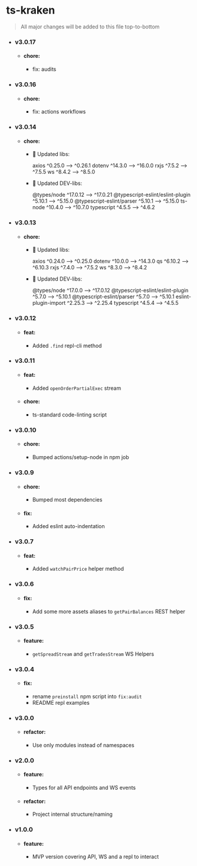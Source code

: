 # ts-kraken

> All major changes will be added to this file top-to-bottom

- ### v3.0.17

    - #### chore:
        - fix: audits

- ### v3.0.16

    - #### chore:
        - fix: actions workflows

- ### v3.0.14

    - #### chore:
        - 🏁 Updated libs:

            axios ^0.25.0 --> ^0.26.1
            dotenv ^14.3.0 --> ^16.0.0
            rxjs ^7.5.2 --> ^7.5.5
            ws ^8.4.2 --> ^8.5.0

        - 🏁 Updated DEV-libs:

            @types/node ^17.0.12 --> ^17.0.21
            @typescript-eslint/eslint-plugin ^5.10.1 --> ^5.15.0
            @typescript-eslint/parser ^5.10.1 --> ^5.15.0
            ts-node ^10.4.0 --> ^10.7.0
            typescript ^4.5.5 --> ^4.6.2
            
- ### v3.0.13

    - #### chore:
        - 🏁 Updated libs:

            axios ^0.24.0 --> ^0.25.0
            dotenv ^10.0.0 --> ^14.3.0
            qs ^6.10.2 --> ^6.10.3
            rxjs ^7.4.0 --> ^7.5.2
            ws ^8.3.0 --> ^8.4.2

        - 🏁 Updated DEV-libs:

            @types/node ^17.0.0 --> ^17.0.12
            @typescript-eslint/eslint-plugin ^5.7.0 --> ^5.10.1
            @typescript-eslint/parser ^5.7.0 --> ^5.10.1
            eslint-plugin-import ^2.25.3 --> ^2.25.4
            typescript ^4.5.4 --> ^4.5.5

- ### v3.0.12

    - #### feat:
        - Added `.find` repl-cli method

- ### v3.0.11

    - #### feat:
        - Added `openOrderPartialExec` stream

    - #### chore:
        - ts-standard code-linting script

- ### v3.0.10

    - #### chore:
        - Bumped actions/setup-node in npm job

- ### v3.0.9

    - #### chore:
        - Bumped most dependencies

    - #### fix:
        - Added eslint auto-indentation

- ### v3.0.7

    - #### feat:
        - Added `watchPairPrice` helper method

- ### v3.0.6

    - #### fix:
        - Add some more assets aliases to `getPairBalances` REST helper

- ### v3.0.5

    - #### feature:
        - `getSpreadStream` and `getTradesStream` WS Helpers

- ### v3.0.4

    - #### fix:
        - rename `preinstall` npm script into `fix:audit`
        - README repl examples

- ### v3.0.0

    - #### refactor:
        - Use only modules instead of namespaces

- ### v2.0.0

    - #### feature:
        - Types for all API endpoints and WS events

    - #### refactor:
        - Project internal structure/naming

- ### v1.0.0

    - #### feature:
        - MVP version covering API, WS and a repl to interact
